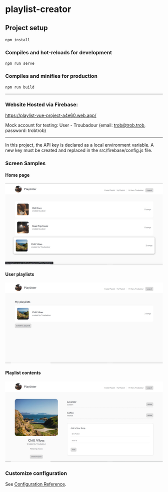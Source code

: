 # playlist-creator

## Project setup
```
npm install
```

### Compiles and hot-reloads for development
```
npm run serve
```

### Compiles and minifies for production
```
npm run build
```

---
### Website Hosted via Firebase:
https://playlist-vue-project-a4e60.web.app/

Mock account for testing: User - Troubadour (email: trob@trob.trob, password: trobtrob)

---
In this project, the API key is declared as a local environment variable. A new key must be created and replaced in the src/firebase/config.js file.
### Screen Samples
#### Home page
![](/samples/playlists.jpg)
#### User playlists
![](/samples/my_playlist.jpg)
#### Playlist contents
![](/samples/song-list.jpg)

### Customize configuration
See [Configuration Reference](https://cli.vuejs.org/config/).
